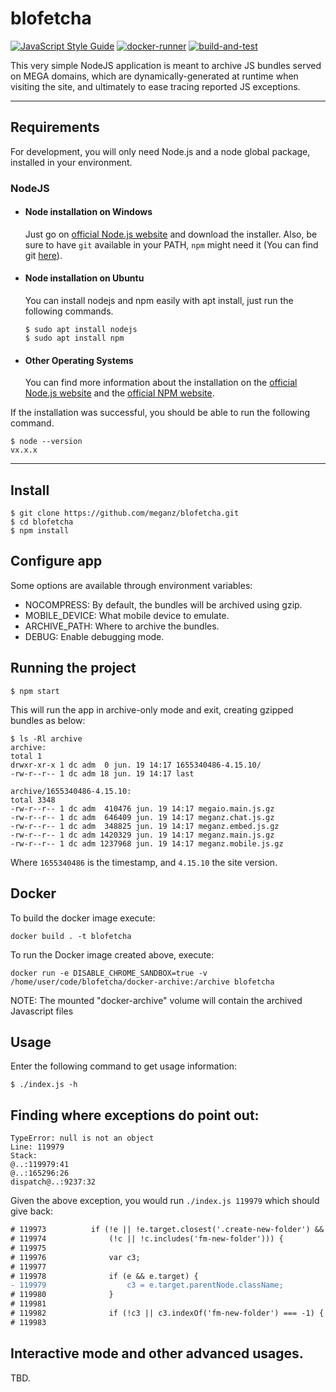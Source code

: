 # blofetcha

[![JavaScript Style Guide](https://img.shields.io/badge/code_style-standard-brightgreen.svg)](https://standardjs.com) [![docker-runner](https://github.com/meganz/blofetcha/actions/workflows/docker-image.yml/badge.svg)](https://github.com/meganz/blofetcha/actions/workflows/docker-image.yml) [![build-and-test](https://github.com/meganz/blofetcha/actions/workflows/main.yml/badge.svg)](https://github.com/meganz/blofetcha/actions/workflows/main.yml)

This very simple NodeJS application is meant to archive JS bundles served on MEGA domains, which are
dynamically-generated at runtime when visiting the site, and ultimately to ease tracing reported JS exceptions.

---

## Requirements

For development, you will only need Node.js and a node global package, installed in your environment.

### NodeJS

- #### Node installation on Windows

  Just go on [official Node.js website](https://nodejs.org/) and download the installer.
  Also, be sure to have `git` available in your PATH, `npm` might need it (You can find
  git [here](https://git-scm.com/)).

- #### Node installation on Ubuntu

  You can install nodejs and npm easily with apt install, just run the following commands.

      $ sudo apt install nodejs
      $ sudo apt install npm

- #### Other Operating Systems
  You can find more information about the installation on the [official Node.js website](https://nodejs.org/) and
  the [official NPM website](https://npmjs.org/).

If the installation was successful, you should be able to run the following command.

    $ node --version
    vx.x.x

---

## Install

    $ git clone https://github.com/meganz/blofetcha.git
    $ cd blofetcha
    $ npm install

## Configure app

Some options are available through environment variables:

- NOCOMPRESS: By default, the bundles will be archived using gzip.
- MOBILE_DEVICE: What mobile device to emulate.
- ARCHIVE_PATH: Where to archive the bundles.
- DEBUG: Enable debugging mode.

## Running the project

    $ npm start

This will run the app in archive-only mode and exit, creating gzipped bundles as below:

    $ ls -Rl archive
    archive:
    total 1
    drwxr-xr-x 1 dc adm  0 jun. 19 14:17 1655340486-4.15.10/
    -rw-r--r-- 1 dc adm 18 jun. 19 14:17 last

    archive/1655340486-4.15.10:
    total 3348
    -rw-r--r-- 1 dc adm  410476 jun. 19 14:17 megaio.main.js.gz
    -rw-r--r-- 1 dc adm  646409 jun. 19 14:17 meganz.chat.js.gz
    -rw-r--r-- 1 dc adm  348825 jun. 19 14:17 meganz.embed.js.gz
    -rw-r--r-- 1 dc adm 1420329 jun. 19 14:17 meganz.main.js.gz
    -rw-r--r-- 1 dc adm 1237968 jun. 19 14:17 meganz.mobile.js.gz

Where `1655340486` is the timestamp, and `4.15.10` the site version.

## Docker

To build the docker image execute:

    docker build . -t blofetcha

To run the Docker image created above, execute:

    docker run -e DISABLE_CHROME_SANDBOX=true -v /home/user/code/blofetcha/docker-archive:/archive blofetcha

NOTE: The mounted "docker-archive" volume will contain the archived Javascript files

## Usage

Enter the following command to get usage information:

    $ ./index.js -h

## Finding where exceptions do point out:

    TypeError: null is not an object
    Line: 119979
    Stack:
    @..:119979:41
    @..:165296:26
    dispatch@..:9237:32

Given the above exception, you would run `./index.js 119979` which should give back:

```diff
# 119973          if (!e || !e.target.closest('.create-new-folder') &&
# 119974              (!c || !c.includes('fm-new-folder'))) {
# 119975
# 119976              var c3;
# 119977
# 119978              if (e && e.target) {
- 119979                  c3 = e.target.parentNode.className;
# 119980              }
# 119981
# 119982              if (!c3 || c3.indexOf('fm-new-folder') === -1) {
# 119983
```

## Interactive mode and other advanced usages.

TBD.
